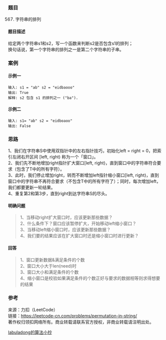 ### 题目

567. 字符串的排列

#### 题目描述

给定两个字符串s1和s2，写一个函数来判断s2是否包含s1的排列；  
换句话说，第一个字符串的排列之一是第二个字符串的子串。  

### 案例

#### 示例一

```示例一
输入: s1 = "ab" s2 = "eidbaooo"
输出: True
解释: s2 包含 s1 的排列之一 ("ba").
```

#### 示例二

```示例二
输入: s1= "ab" s2 = "eidboaoo"
输出: False
```

### 思路

1、我们在字符串S中使用双指针中的左右指针技巧，初始化left = right = 0，把索引左闭右开区间 [left, right) 称为一个「窗口」。  
2、我们先不断地增加right指针扩大窗口[left, right)，直到窗口中的字符串符合要求（包含了T中的所有字符）。  
3、此时，我们停止增加right，转而不断增加left指针缩小窗口[left, right)，直到窗口中的字符串不再符合要求（不包含T中的所有字符了）；同时，每次增加left，我们都要更新一轮结果。  
4、重复第2和第3步，直到right到达字符串S的尽头。  

#### 明确问题
>1、当移动right扩大窗口时，应该更新那些数据？  
>2、什么条件下？窗口应该暂停扩大，开始移动left缩小窗口？  
>3、当移动left缩小窗口时，应该更新那些数据？  
>4、我们要的结果应该在扩大窗口时还是缩小窗口时进行更新？

#### 回答
>1、窗口更新数据&满足条件的个数  
>2、窗口大小大于len(need)时    
>3、窗口大小和满足条件的个数  
>4、缩小窗口是校验如果满足条件的个数正好与要求的数据相等则求得想要的结果


### 参考

来源：力扣（LeetCode）  
链接：<https://leetcode-cn.com/problems/permutation-in-string/>  
著作权归领扣网络所有。商业转载请联系官方授权，非商业转载请注明出处。  

[labuladong的算法小抄](https://labuladong.gitbook.io/algo/di-ling-zhang-bi-du-xi-lie/hua-dong-chuang-kou-ji-qiao-jin-jie)
